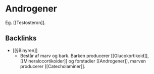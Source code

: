 # Androgener
Eg. [[Testosteron]].

## Backlinks
* [[§Binyren]]
	* Består af marv og bark. Barken producerer [[Glucokortikoid]], [[Mineralocortikoider]] og forstadier [[Androgener]], marven producerer [[Catecholaminer]].

<!-- #anki/tag/med/Endocrinology #anki/deck/Medicine -->

<!-- {BearID:088B9EDA-392E-4D5E-8294-F783BDAC6056-21575-000024021E105E2B} -->
